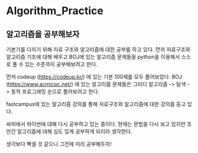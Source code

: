 # Algorithm_Practice

## 알고리즘을 공부해보자
  기본기를 다지기 위해 자료 구조와 알고리즘에 대한 공부를 하고 있다. 
  먼저 자료구조와 알고리즘 기초에 대해 배우고 BOJ에 있는 알고리즘 문제들을 python을 이용해서 스스로 풀 수 있는 수준까지 공부해보려고 한다.
  
  먼저 codeup (https://codeup.kr/) 에 있는 기본 100제를 모두 풀어보았다.
  BOJ (https://www.acmicpc.net/) 에 있는 알고리즘 문제들은 그리디 알고리즘 -> 탐색 -> 동적 프로그래밍 순으로 풀어보려고 한다. 
  
  fastcampus에 있는 알고리즘 강의를 통해 자료구조와 알고리즘에 대한 강의를 듣고 있다.
  
  싸피에서 파이썬에 대해 다시 공부하고 있는 중이다. 현재는 문법을 다시 보고 있지만 조만간 알고리즘에 대해 심도 있게 공부하게 되리라 생각한다.
  
  생각보다 빡셀 것 같으니 그전에 미리 공부해두자!
